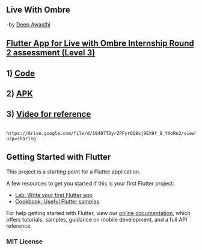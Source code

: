 ## Live With Ombre
-by [Deep Awasthi](https://www.linkedin.com/in/deep-awasthi/)

## [Flutter App for Live with Ombre Internship Round 2 assessment (Level 3)](https://github.com/mad-skull/Ombre/blob/main/Flutter%20app%20-%20Ombre%20search.docx%20(1).pdf) <br>
 

 ## 1) [Code](https://github.com/mad-skull/Ombre) <br>
 
 ## 2) [APK](https://github.com/mad-skull/Ombre/tree/main/build/app/outputs/flutter-apk) <br>
 
 ## 3) [Video for reference](https://github.com/mad-skull/Ombre/blob/main/Video.webm) <br>
       https://drive.google.com/file/d/19407TDyrZPFyrOQ8xj9EX9f_6_YXbRn2/view?usp=sharing









## Getting Started with Flutter

This project is a starting point for a Flutter application.

A few resources to get you started if this is your first Flutter project:

- [Lab: Write your first Flutter app](https://flutter.dev/docs/get-started/codelab)
- [Cookbook: Useful Flutter samples](https://flutter.dev/docs/cookbook)

For help getting started with Flutter, view our
[online documentation](https://flutter.dev/docs), which offers tutorials,
samples, guidance on mobile development, and a full API reference.



### MIT License
